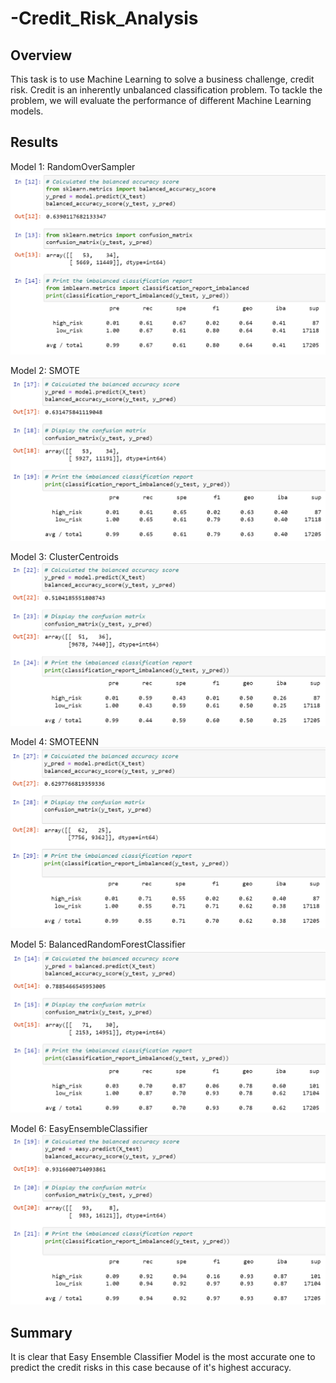 # -Credit_Risk_Analysis

## Overview
This task is to use Machine Learning to solve a business challenge, credit risk. Credit is an inherently unbalanced classification problem. To tackle the problem, we will evaluate the performance of different Machine Learning models.

## Results
Model 1: RandomOverSampler
![](./Images/1.png)

Model 2: SMOTE
![](./Images/2.png)

Model 3: ClusterCentroids
![](./Images/3.png)

Model 4: SMOTEENN
![](./Images/4.png)

Model 5: BalancedRandomForestClassifier
![](./Images/5.png)

Model 6: EasyEnsembleClassifier
![](./Images/6.png)

## Summary
It is clear that Easy Ensemble Classifier Model is the most accurate one to predict the credit risks in this case because of it's highest accuracy.